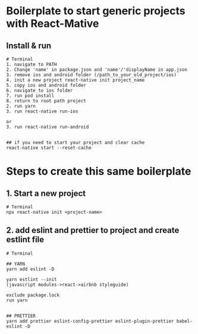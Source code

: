 # Boilerplate to start generic projects with React-Mative

## Install & run
```
# Terminal
1. navigate to PATH
2. Change 'name' in package.json and 'name'/'displayName in app.json
3. remove ios and android folder (/path_to_your_old_project/ios)
4. init a new project react-native init project_name
5. copy ios and android folder
6. navigate to ios folder
7. run pod install
8. return to root path project
2. run yarn
3. run react-native run-ios

or
3. run react-native run-android


## if you need to start your project and clear cache
react-native start --reset-cache
```


# Steps to create this same boilerplate

## 1. Start a new project
```
# Terminal
npx react-native init <project-name>

```

## 2. add eslint and prettier to project and create estlint file
```
# Terminal

## YARN
yarn add eslint -D

yarn estlint --init
(javascript modules->react->airbnb styleguide)

exclude package.lock
run yarn


## PRETTIER
yarn add prettier eslint-config-prettier eslint-plugin-prettier babel-eslint -D

```

